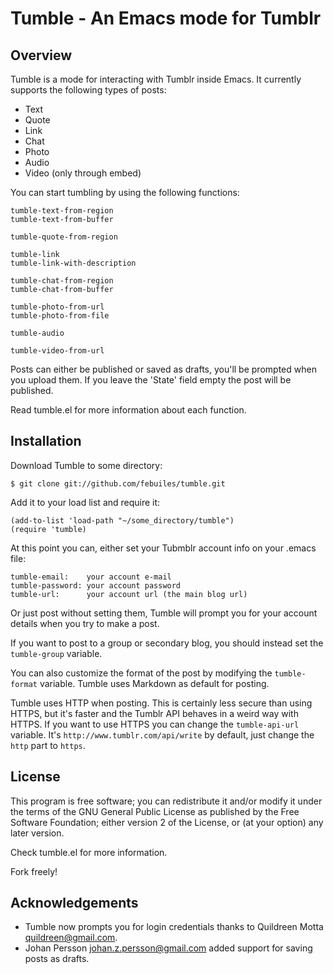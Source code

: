 Tumble - An Emacs mode for Tumblr
========================

Overview
--------

Tumble is a mode for interacting with Tumblr inside Emacs. It currently
supports the following types of posts:

* Text
* Quote
* Link
* Chat
* Photo
* Audio
* Video (only through embed)

You can start tumbling by using the following functions:

    tumble-text-from-region
    tumble-text-from-buffer

    tumble-quote-from-region

    tumble-link
    tumble-link-with-description

    tumble-chat-from-region
    tumble-chat-from-buffer

    tumble-photo-from-url
    tumble-photo-from-file

    tumble-audio

    tumble-video-from-url

Posts can either be published or saved as drafts, you'll be prompted
when you upload them. If you leave the 'State' field empty the post
will be published.

Read tumble.el for more information about each function.

Installation
------------
Download Tumble to some directory:

    $ git clone git://github.com/febuiles/tumble.git

Add it to your load list and require it:

    (add-to-list 'load-path "~/some_directory/tumble")
    (require 'tumble)

At this point you can, either set your Tubmblr account info on your
.emacs file:

    tumble-email:    your account e-mail
    tumble-password: your account password
    tumble-url:      your account url (the main blog url)

Or just post without setting them, Tumble will prompt you for your
account details when you try to make a post.

If you want to post to a group or secondary blog, you should instead
set the `tumble-group` variable.

You can also customize the format of the post by modifying the
`tumble-format` variable. Tumble uses Markdown as default for posting.

Tumble uses HTTP when posting. This is certainly less secure than
using HTTPS, but it's faster and the Tumblr API behaves in a weird way
with HTTPS. If you want to use HTTPS you can change the `tumble-api-url`
variable. It's `http://www.tumblr.com/api/write` by default, just
change the `http` part to `https`.


License
-------

This program is free software; you can redistribute it and/or modify it under
the terms of the GNU General Public License as published by the Free Software
Foundation; either version 2 of the License, or (at your option) any later
version.

Check tumble.el for more information.

Fork freely!


Acknowledgements
----------------

* Tumble now prompts you for login credentials thanks to
  Quildreen Motta <quildreen@gmail.com>.
* Johan Persson <johan.z.persson@gmail.com> added support
  for saving posts as drafts.
